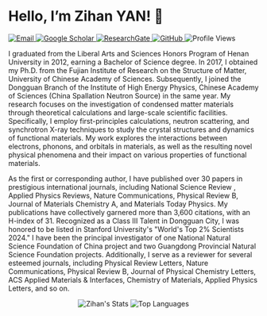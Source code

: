 # Hello, I’m Zihan YAN! 👋

<a href="mailto:pfliu@ihep.ac.cn"> <img src="https://img.shields.io/badge/Email-pfliu@ihep.ac.cn-blue?style=flat-square&logo=email" alt="Email"> </a> <a href="https://scholar.google.com/citations?user=v0zhAS4AAAAJ&hl"> <img src="https://img.shields.io/badge/Google_Scholar-Zihan_Yan-green?style=flat-square&logo=google-scholar" alt="Google Scholar"> </a> <a href="https://www.researchgate.net/profile/Pengfei-Liu-56"> <img src="https://img.shields.io/badge/ResearchGate-Pengfei-Liu-56-purple?style=flat-square&logo=researchgate" alt="ResearchGate"> </a> <a href="https://github.com/comatphys"> <img src="https://img.shields.io/badge/GitHub-comatphys-black?style=flat-square&logo=github" alt="GitHub"> </a> <img src="https://komarev.com/ghpvc/?username=comatphys&color=brightgreen&style=flat-square" alt="Profile Views">

I graduated from the Liberal Arts and Sciences Honors Program of Henan University in 2012, earning a Bachelor of Science degree. In 2017, I obtained my Ph.D. from the Fujian Institute of Research on the Structure of Matter, University of Chinese Academy of Sciences. Subsequently, I joined the Dongguan Branch of the Institute of High Energy Physics, Chinese Academy of Sciences (China Spallation Neutron Source) in the same year. My research focuses on the investigation of condensed matter materials through theoretical calculations and large-scale scientific facilities. Specifically, I employ first-principles calculations, neutron scattering, and synchrotron X-ray techniques to study the crystal structures and dynamics of functional materials. My work explores the interactions between electrons, phonons, and orbitals in materials, as well as the resulting novel physical phenomena and their impact on various properties of functional materials.


As the first or corresponding author, I have published over 30 papers in prestigious international journals, including National Science Review , Applied Physics Reviews, Nature Communications, Physical Review B, Journal of Materials Chemistry A, and Materials Today Physics. My publications have collectively garnered more than 3,600 citations, with an H-index of 31. Recognized as a Class III Talent in Dongguan City, I was honored to be listed in Stanford University's "World's Top 2% Scientists 2024." I have been the principal investigator of one National Natural Science Foundation of China project and two Guangdong Provincial Natural Science Foundation projects. Additionally, I serve as a reviewer for several esteemed journals, including Physical Review Letters, Nature Communications, Physical Review B, Journal of Physical Chemistry Letters, ACS Applied Materials & Interfaces, Chemistry of Materials, Applied Physics Letters, and so on.


<div align="center">
  
![Zihan's Stats](https://github-readme-stats.vercel.app/api?username=comatphys&show_icons=true&theme=light&hide_border=true&count_private=true&bg_color=ffffff&text_color=333333&icon_color=0078d4)
![Top Languages](https://github-readme-stats.vercel.app/api/top-langs/?username=comatphys&theme=light&hide_border=true&bg_color=ffffff&text_color=333333&icon_color=0078d4)

</div>
